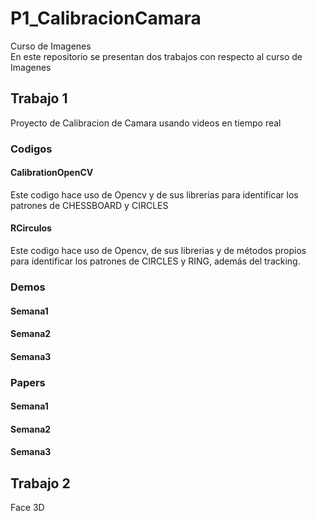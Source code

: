 # P1_CalibracionCamara
Curso de Imagenes  
En este repositorio se presentan dos trabajos con respecto al curso de Imagenes  
## Trabajo 1
Proyecto de Calibracion de Camara usando videos en tiempo real  
### Codigos
#### CalibrationOpenCV
Este codigo hace uso de Opencv y de sus librerias para identificar los patrones de CHESSBOARD y CIRCLES
#### RCirculos
Este codigo hace uso de Opencv, de sus librerias y de métodos propios para identificar los patrones de CIRCLES y RING, además del tracking.

### Demos
#### Semana1
#### Semana2
#### Semana3

### Papers
#### Semana1
#### Semana2
#### Semana3

## Trabajo 2
Face 3D

